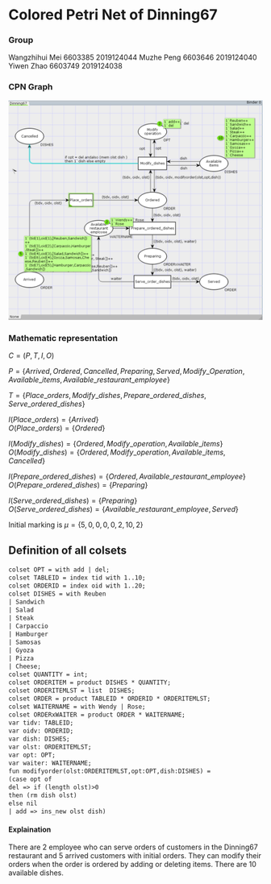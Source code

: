 # Colored Petri Net of Dinning67
### Group 
Wangzhihui Mei 6603385 2019124044
Muzhe Peng 6603646 2019124040
Yiwen Zhao 6603749 2019124038

### CPN Graph

![Dinning 67 Colored Petri Net](.\dinning67.png)







### Mathematic representation

$C=(P,T,I,O)$

$P=\{Arrived, Ordered, Cancelled, Preparing, Served, Modify\_Operation, Available\_items, Available\_restaurant\_employee\}$

$T=\{Place\_orders, Modify\_dishes, Prepare\_ordered\_dishes, Serve\_ordered\_dishes\}$

$I(Place\_orders)=\{Arrived\}$  
$O(Place\_orders)=\{Ordered\}$

$I(Modify\_dishes)=\{Ordered,Modify\_operation,Available\_items\}$  
$O(Modify\_dishes)=\{Ordered,Modify\_operation,Available\_items,Cancelled\}$

$I(Prepare\_ordered\_dishes)=\{Ordered,Available\_restaurant\_employee\}$  $O(Prepare\_ordered\_dishes)=\{Preparing\}$

$I(Serve\_ordered\_dishes)=\{Preparing\}$  
$O(Serve\_ordered\_dishes)=\{Available\_restaurant\_employee,Served\}$

Initial marking is $\mu=\{5,0,0,0,0,2,10,2\}$



## Definition of all colsets

```ML
colset OPT = with add | del;
colset TABLEID = index tid with 1..10;
colset ORDERID = index oid with 1..20;
colset DISHES = with Reuben
| Sandwich 
| Salad 
| Steak
| Carpaccio
| Hamburger
| Samosas
| Gyoza
| Pizza 
| Cheese;
colset QUANTITY = int;
colset ORDERITEM = product DISHES * QUANTITY;
colset ORDERITEMLST = list  DISHES;
colset ORDER = product TABLEID * ORDERID * ORDERITEMLST;
colset WAITERNAME = with Wendy | Rose;
colset ORDERxWAITER = product ORDER * WAITERNAME;
var tidv: TABLEID;
var oidv: ORDERID;
var dish: DISHES;
var olst: ORDERITEMLST;
var opt: OPT;
var waiter: WAITERNAME;
fun modifyorder(olst:ORDERITEMLST,opt:OPT,dish:DISHES) = 
(case opt of 
del => if (length olst)>0 
then (rm dish olst)
else nil 
| add => ins_new olst dish)
```

#### Explaination

There are 2 employee who can serve orders of customers  in the Dinning67 restaurant and 5 arrived customers with initial orders. They can modify their orders when the order is ordered by adding or deleting items. There are 10 available dishes.